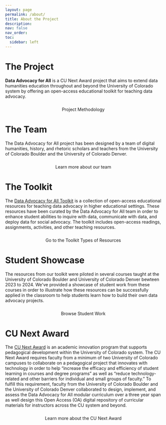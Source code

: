 ```yaml
---
layout: page
permalink: /about/
title: About the Project
description:
nav: false
nav_order:
toc:
  sidebar: left
---
```


<link rel="stylesheet" href="https://cdn.jsdelivr.net/npm/@shoelace-style/shoelace@2.5.2/cdn/themes/light.css" />
<script type="module" src="https://cdn.jsdelivr.net/npm/@shoelace-style/shoelace@2.5.2/cdn/shoelace.js" ></script>

# The Project

**Data Advocacy for All** is a CU Next Award project that aims to extend data humanities education throughout and beyond the University of Colorado system by offering an open-access educational toolkit for teaching data advocacy.

<div style="margin: 25px 0;">
<center>
<sl-button variant="primary" size="large" outline href="../methodology/"><i class="fas fa-compass"></i> Project Methodology</sl-button>
</center>
</div>

# The Team

The Data Advocacy for All project has been designed by a team of digital humanities, history, and rhetoric scholars and teachers from the University of Colorado Boulder and the University of Colorado Denver.

<div style="margin: 25px 0;">
<center>
  <sl-button variant="primary" size="large" outline href="../team/"><sl-icon name="people-fill"></sl-icon> Learn more about our team</sl-button>
</center>
</div>

# The Toolkit

The [Data Advocacy for All Toolkit]({{site.baseurl}}/toolkit) is a collection of open-access educational resources for teaching data advocacy in higher educational settings. These resources have been curated by the Data Advocacy for All team in order to enhance student abilities to inquire with data, communicate with data, and deploy data for social advocacy. The toolkit includes open-access readings, assignments, activities, and other teaching resources.

<div style="margin: 25px 0;">
<center>
  <sl-button variant="primary" size="large" outline href="../toolkit/"><sl-icon name="wrench-adjustable"></sl-icon> Go to the Toolkit</sl-button>
  <sl-button variant="primary" size="large" outline href="../resource-types/"><sl-icon name="collection"></sl-icon> Types of Resources</sl-button>
</center>
</div>

# Student Showcase

The resources from our toolkit were piloted in several courses taught at the University of Colorado Boulder and University of Colorado Denver bewteen 2023 to 2024. We've provided a showcase of student work from these courses in order to illustrate how these resources can be successfully applied in the classroom to help students learn how to build their own data advocacy projects.

<div style="margin: 25px 0;">
<center>
  <sl-button variant="primary" size="large" outline href="../resource-types/"><sl-icon name="mortarboard"></sl-icon> Browse Student Work</sl-button>
</center>
</div>

# CU Next Award

The [CU Next Award](https://www.cu.edu/oaa/academic-innovation-programs/cu-next-award) is an academic innovation program that supports pedagogical development within the University of Colorado system. The CU Next Award requires faculty from a minimum of two University of Colorado campuses to collaborate on a pedagogical project that innovates with technology in order to help “increase the efficacy and efficiency of student learning in courses and degree programs” as well as “reduce technology-related and other barriers for individual and small groups of faculty.” To fulfill this requirement, faculty from the University of Colorado Boulder and the University of Colorado Denver collaborated to design, implement, and assess the Data Advocacy for All modular curriculum over a three year span as well design this Open Access (OA) digital repository of curricular materials for instructors across the CU system and beyond.

<div style="margin: 25px 0;">
<center>
  <sl-button variant="primary" size="large" outline href="https://www.cu.edu/oaa/academic-innovation-programs/cu-next-award" target="_blank"><sl-icon name="trophy"></sl-icon> Learn more about the CU Next Award</sl-button>
</center>
</div>
<!--# Cite This Project-->
